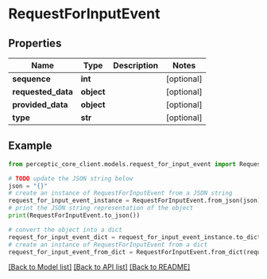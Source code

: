 # RequestForInputEvent


## Properties

Name | Type | Description | Notes
------------ | ------------- | ------------- | -------------
**sequence** | **int** |  | [optional] 
**requested_data** | **object** |  | [optional] 
**provided_data** | **object** |  | [optional] 
**type** | **str** |  | [optional] 

## Example

```python
from perceptic_core_client.models.request_for_input_event import RequestForInputEvent

# TODO update the JSON string below
json = "{}"
# create an instance of RequestForInputEvent from a JSON string
request_for_input_event_instance = RequestForInputEvent.from_json(json)
# print the JSON string representation of the object
print(RequestForInputEvent.to_json())

# convert the object into a dict
request_for_input_event_dict = request_for_input_event_instance.to_dict()
# create an instance of RequestForInputEvent from a dict
request_for_input_event_from_dict = RequestForInputEvent.from_dict(request_for_input_event_dict)
```
[[Back to Model list]](../README.md#documentation-for-models) [[Back to API list]](../README.md#documentation-for-api-endpoints) [[Back to README]](../README.md)


